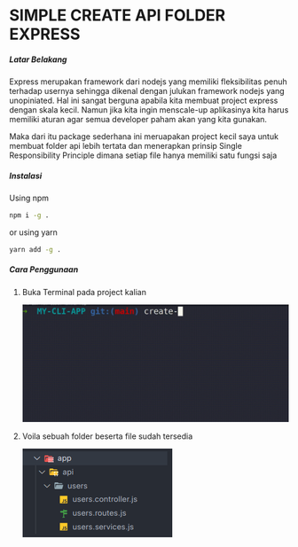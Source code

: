 # SIMPLE CREATE API FOLDER EXPRESS

##### **Latar Belakang**

Express merupakan framework dari nodejs yang memiliki fleksibilitas penuh terhadap usernya sehingga dikenal dengan julukan framework nodejs yang unopiniated. Hal ini sangat berguna apabila kita membuat project express dengan skala kecil. Namun jika kita ingin menscale-up aplikasinya kita harus memiliki aturan agar semua developer paham akan yang kita gunakan.

Maka dari itu package sederhana ini meruapakan project kecil saya untuk membuat folder api lebih tertata dan menerapkan prinsip Single Responsibility Principle dimana setiap file hanya memiliki satu fungsi saja

##### **Instalasi**

Using npm

```bash
npm i -g .
```

or using yarn

```bash
yarn add -g .
```

##### **Cara Penggunaan**

1. Buka Terminal pada project kalian

   ![](/images/demo.gif)

2. Voila sebuah folder beserta file sudah tersedia

   ![](/images/voila.png)
